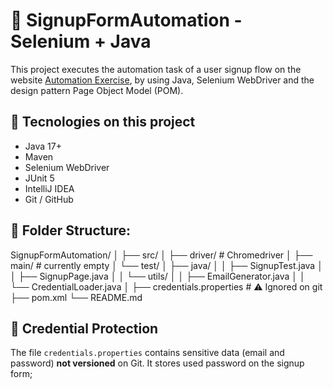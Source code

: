 # 🤖 SignupFormAutomation - Selenium + Java
This project executes the automation task of a user signup flow on the website
[Automation Exercise](https://automationexercise.com), 
by using Java, Selenium WebDriver and the design pattern Page Object Model (POM).


## 🔧 Tecnologies on this project
- Java 17+
- Maven
- Selenium WebDriver
- JUnit 5
- IntelliJ IDEA
- Git / GitHub

## 📁 Folder Structure:

SignupFormAutomation/
│
├── src/
│ ├── driver/ # Chromedriver
│ ├── main/ # currently empty
│ └── test/
│ ├── java/
│ │ ├── SignupTest.java
│ │ ├── SignupPage.java
│ │ └── utils/
│ │ ├── EmailGenerator.java
│ │ └── CredentialLoader.java
│
├── credentials.properties # ⚠️ Ignored on git
├── pom.xml
└── README.md


## 🔐 Credential Protection

The file `credentials.properties` contains sensitive data (email and password) **not versioned** on Git. 
It stores used password on the signup form;

